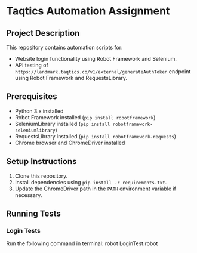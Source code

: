 # Taqtics Automation Assignment

## Project Description
This repository contains automation scripts for:
- Website login functionality using Robot Framework and Selenium.
- API testing of `https://landmark.taqtics.co/v1/external/generateAuthToken` endpoint using Robot Framework and RequestsLibrary.

## Prerequisites
- Python 3.x installed
- Robot Framework installed (`pip install robotframework`)
- SeleniumLibrary installed (`pip install robotframework-seleniumlibrary`)
- RequestsLibrary installed (`pip install robotframework-requests`)
- Chrome browser and ChromeDriver installed

## Setup Instructions
1. Clone this repository.
2. Install dependencies using `pip install -r requirements.txt`.
3. Update the ChromeDriver path in the `PATH` environment variable if necessary.

## Running Tests
### Login Tests
Run the following command in terminal:
robot LoginTest.robot
